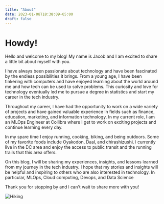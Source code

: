 ```yaml
---
title: "About"
date: 2023-01-08T18:38:09-05:00
draft: false
---
```

# Howdy!

Hello and welcome to my blog! My name is Jacob and I am excited to share a little bit about myself with you.

 
I have always been passionate about technology and have been fascinated by the endless possibilities it brings. From a young age, I have been tinkering with computers and have enjoyed learning about the world around me and how tech can be used to solve problems. This curiosity and love for technology eventually led me to pursue a degree in statistics and start my career in the tech industry.

Throughout my career, I have had the opportunity to work on a wide variety of projects and have gained valuable experience in fields such as finance, education, marketing, and information technology. In my current role, I am an MLOps Engineer at Collibra where I get to work on exciting projects and continue learning every day.

In my spare time I enjoy running, cooking, biking, and being outdoors. Some of my favorite foods include Oyakodon, Daal, and chirashizushi. I currently live in the DC area and enjoy the access to public transit and the running trails that this area offers.

On this blog, I will be sharing my experiences, insights, and lessons learned from my journey in the tech industry. I hope that my stories and insights will be helpful and inspiring to others who are also interested in technology. In particular, MLOps, Cloud computing, Devops, and Data Science

Thank you for stopping by and I can't wait to share more with you!

![Hiking](/img/Iceland.png)

